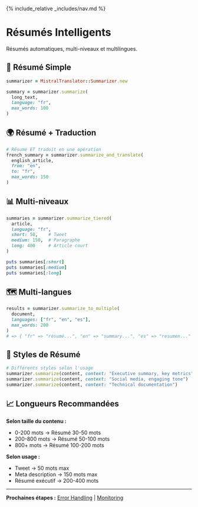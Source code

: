 {% include_relative _includes/nav.md %}

# Résumés Intelligents

Résumés automatiques, multi-niveaux et multilingues.

## 📝 Résumé Simple

```ruby
summarizer = MistralTranslator::Summarizer.new

summary = summarizer.summarize(
  long_text,
  language: "fr",
  max_words: 100
)
```

## 🌍 Résumé + Traduction

```ruby
# Résume ET traduit en une opération
french_summary = summarizer.summarize_and_translate(
  english_article,
  from: "en",
  to: "fr",
  max_words: 150
)
```

## 📊 Multi-niveaux

```ruby
summaries = summarizer.summarize_tiered(
  article,
  language: "fr",
  short: 50,    # Tweet
  medium: 150,  # Paragraphe
  long: 400     # Article court
)

puts summaries[:short]
puts summaries[:medium]
puts summaries[:long]
```

## 🗺️ Multi-langues

```ruby
results = summarizer.summarize_to_multiple(
  document,
  languages: ["fr", "en", "es"],
  max_words: 200
)
# => { "fr" => "résumé...", "en" => "summary...", "es" => "resumen..." }
```

## 🎯 Styles de Résumé

```ruby
# Différents styles selon l'usage
summarizer.summarize(content, context: "Executive summary, key metrics")
summarizer.summarize(content, context: "Social media, engaging tone")
summarizer.summarize(content, context: "Technical documentation")
```

## 📈 Longueurs Recommandées

**Selon taille du contenu :**

- 0-200 mots → Résumé 30-50 mots
- 200-800 mots → Résumé 50-100 mots
- 800+ mots → Résumé 100-200 mots

**Selon usage :**

- Tweet → 50 mots max
- Meta description → 150 mots max
- Résumé exécutif → 200-400 mots

---

**Prochaines étapes :** [Error Handling](error-handling.md) | [Monitoring](monitoring.md)
